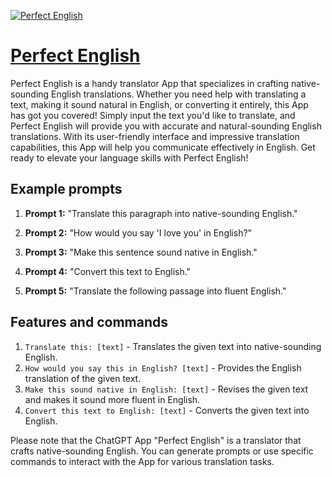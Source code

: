 [![Perfect English](https://files.oaiusercontent.com/file-i9TRtgqNQ6xwfnNBxCJfcq88?se=2123-10-16T19%3A42%3A41Z&sp=r&sv=2021-08-06&sr=b&rscc=max-age%3D31536000%2C%20immutable&rscd=attachment%3B%20filename%3D1dda6c8f-aab0-4086-a4d1-04ed41f916e2.png&sig=6gSGY0BQ2L/Pyo1LuZ6AF/ydXrvX5KsaTMmQrp34s98%3D)](https://chat.openai.com/g/g-hQMJKsKk3-perfect-english)

# [Perfect English](https://chat.openai.com/g/g-hQMJKsKk3-perfect-english)

Perfect English is a handy translator App that specializes in crafting native-sounding English translations. Whether you need help with translating a text, making it sound natural in English, or converting it entirely, this App has got you covered! Simply input the text you'd like to translate, and Perfect English will provide you with accurate and natural-sounding English translations. With its user-friendly interface and impressive translation capabilities, this App will help you communicate effectively in English. Get ready to elevate your language skills with Perfect English!

## Example prompts

1. **Prompt 1:** "Translate this paragraph into native-sounding English."

2. **Prompt 2:** "How would you say 'I love you' in English?"

3. **Prompt 3:** "Make this sentence sound native in English."

4. **Prompt 4:** "Convert this text to English."

5. **Prompt 5:** "Translate the following passage into fluent English."

## Features and commands

1. `Translate this: [text]` - Translates the given text into native-sounding English.
2. `How would you say this in English? [text]` - Provides the English translation of the given text.
3. `Make this sound native in English: [text]` - Revises the given text and makes it sound more fluent in English.
4. `Convert this text to English: [text]` - Converts the given text into English.

Please note that the ChatGPT App "Perfect English" is a translator that crafts native-sounding English. You can generate prompts or use specific commands to interact with the App for various translation tasks.